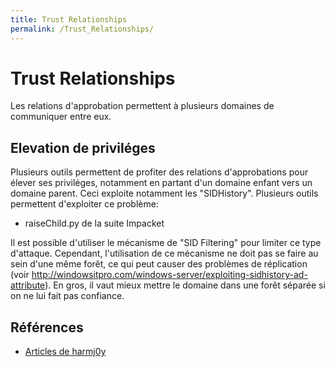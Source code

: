```yaml
---
title: Trust Relationships
permalink: /Trust_Relationships/
---
```


# Trust Relationships

Les relations d'approbation permettent à plusieurs domaines de communiquer entre eux.

Elevation de priviléges
-----------------------
Plusieurs outils permettent de profiter des relations d'approbations pour élever ses priviléges, notamment en partant d'un domaine enfant vers un domaine parent. Ceci exploite notamment les "SIDHistory". Plusieurs outils permettent d'exploiter ce problème:
- raiseChild.py de la suite Impacket

Il est possible d'utiliser le mécanisme de "SID Filtering" pour limiter ce type d'attaque. Cependant, l'utilisation de ce mécanisme ne doit pas se faire au sein d'une même forêt, ce qui peut causer des problèmes de réplication (voir http://windowsitpro.com/windows-server/exploiting-sidhistory-ad-attribute). En gros, il vaut mieux mettre le domaine dans une forêt séparée si on ne lui fait pas confiance.

Références
----------
- [Articles de harmj0y](http://www.harmj0y.net/blog/tag/domain-trusts/)
